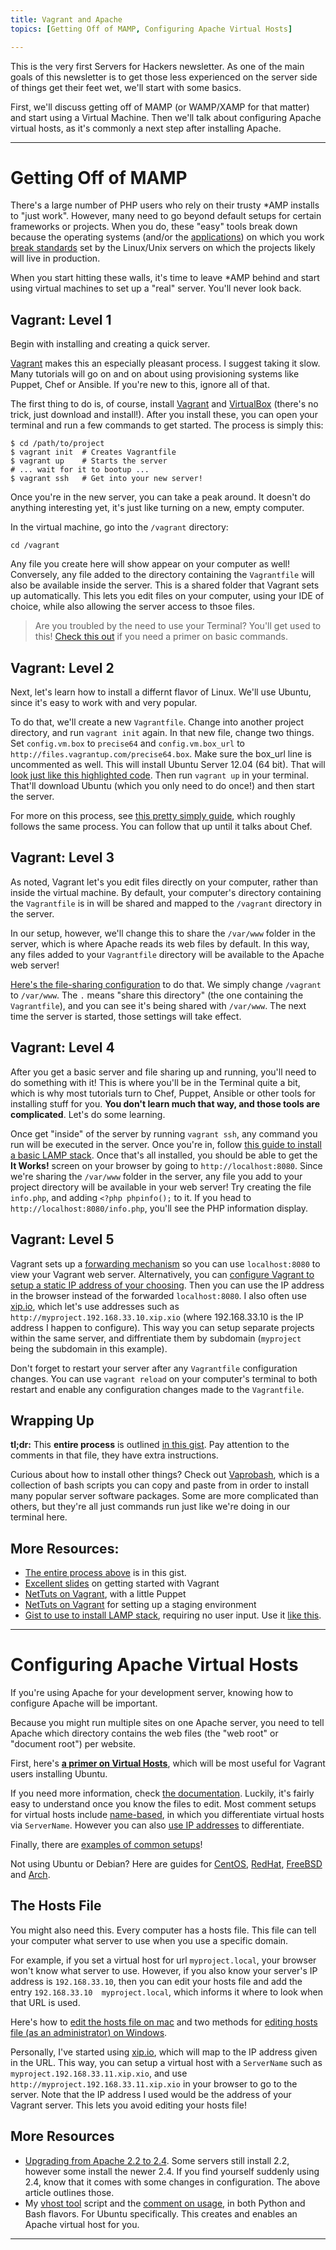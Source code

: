 ```yaml
---
title: Vagrant and Apache
topics: [Getting Off of MAMP, Configuring Apache Virtual Hosts]

---
```


This is the very first Servers for Hackers newsletter. As one of the main goals of this newsletter is to get those less experienced on the server side of things get their feet wet, we'll start with some basics.

First, we'll discuss getting off of MAMP (or WAMP/XAMP for that matter) and start using a Virtual Machine. Then we'll talk about configuring Apache virtual hosts, as it's commonly a next step after installing Apache.

---

<a name="getting-off-mamp" id="getting-off-mamp"></a>

# Getting Off of MAMP

There's a large number of PHP users who rely on their trusty *AMP installs to "just work". However, many need to go beyond default setups for certain frameworks or projects. When you do, these "easy" tools break down because the operating systems (and/or the [applications](http://stackoverflow.com/search?q=mamp+phpunit)) on which you work [break standards](http://stackoverflow.com/search?q=mamp+artisan) set by the Linux/Unix servers on which the projects likely will live in production.

When you start hitting these walls, it's time to leave *AMP behind and start using virtual machines to set up a "real" server. You'll never look back.

## Vagrant: Level 1

Begin with installing and creating a quick server.

[Vagrant](http://www.vagrantup.com) makes this an especially pleasant process. I suggest taking it slow. Many tutorials will go on and on about using provisioning systems like Puppet, Chef or Ansible. If you're new to this, ignore all of that.

The first thing to do is, of course, install [Vagrant](http://www.vagrantup.com) and [VirtualBox](https://www.virtualbox.org) (there's no trick, just download and install!). After you install these, you can open your terminal and run a few commands to get started. The process is simply this:

    $ cd /path/to/project
    $ vagrant init  # Creates Vagrantfile
    $ vagrant up    # Starts the server
    # ... wait for it to bootup ...
    $ vagrant ssh   # Get into your new server!

Once you're in the new server, you can take a peak around. It doesn't do anything interesting yet, it's just like turning on a new, empty computer.

In the virtual machine, go into the `/vagrant` directory:

	cd /vagrant

Any file you create here will show appear on your computer as well! Conversely, any file added to the directory containing the `Vagrantfile` will also be available inside the server. This is a shared folder that Vagrant sets up automatically. This lets you edit files on your computer, using your IDE of choice, while also allowing the server access to thsoe files.

> Are you troubled by the need to use your Terminal? You'll get used to this! [Check this out](http://lifehacker.com/5633909/who-needs-a-mouse-learn-to-use-the-command-line-for-almost-anything) if you need a primer on basic commands.

## Vagrant: Level 2

Next, let's learn how to install a differnt flavor of Linux. We'll use Ubuntu, since it's easy to work with and very popular.

To do that, we'll create a new `Vagrantfile`. Change into another project directory, and run `vagrant init` again. In that new file, change two things. Set `config.vm.box` to `precise64` and `config.vm.box_url` to `http://files.vagrantup.com/precise64.box`. Make sure the box_url line is uncommented as well. This will install Ubuntu Server 12.04 (64 bit). That will [look just like this highlighted code](https://gist.github.com/fideloper/dab171a2aa646e86b782#file-vagrantfile-share-var-www-rb-L6-L8). Then run `vagrant up` in your terminal. That'll download Ubuntu (which you only need to do once!) and then start the server.

For more on this process, see [this pretty simply guide](https://gist.github.com/dergachev/3866825), which roughly follows the same process. You can follow that up until it talks about Chef.

## Vagrant: Level 3

As noted, Vagrant let's you edit files directly on your computer, rather than inside the virtual machine. By default, your computer's directory containing the `Vagrantfile` is in will be shared and mapped to the `/vagrant` directory in the server. 

In our setup, however, we'll change this to share the `/var/www` folder in the server, which is where Apache reads its web files by default. In this way, any files added to your `Vagrantfile` directory will be available to the Apache web server!

[Here's the file-sharing configuration](https://gist.github.com/fideloper/dab171a2aa646e86b782#file-vagrantfile-share-var-www-rb-L12) to do that. We simply change `/vagrant` to `/var/www`. The `.` means "share this directory" (the one containing the `Vagrantfile`), and you can see it's being shared with `/var/www`. The next time the server is started, those settings will take effect.

## Vagrant: Level 4

After you get a basic server and file sharing up and running, you'll need to do something with it! This is where you'll be in the Terminal quite a bit, which is why most tutorials turn to Chef, Puppet, Ansible or other tools for installing stuff for you. **You don't learn much that way, and those tools are complicated**. Let's do some learning.

Once get "inside" of the server by running `vagrant ssh`, any command you run will be executed in the server. Once you're in, follow [this guide to install a basic LAMP stack](http://fideloper.com/ubuntu-install-php54-lamp). Once that's all installed, you should be able to get the <strong>It Works!</strong> screen on your browser by going to `http://localhost:8080`. Since we're sharing the `/var/www` folder in the server, any file you add to your project directory will be available in your web server! Try creating the file `info.php`, and adding `<?php phpinfo();` to it. If you head to `http://localhost:8080/info.php`, you'll see the PHP information display.

## Vagrant: Level 5

Vagrant sets up a [forwarding mechanism](http://docs.vagrantup.com/v2/networking/forwarded_ports.html) so you can use `localhost:8080` to view your Vagrant web server. Alternatively, you can [configure Vagrant to setup a static IP address of your choosing](https://gist.github.com/fideloper/dab171a2aa646e86b782#file-vagrantfile-share-var-www-rb-L10). Then you can use the IP address in the browser instead of the forwarded `localhost:8080`. I also often use [xip.io](http://xip.io), which let's use addresses such as `http://myproject.192.168.33.10.xip.xio` (where 192.168.33.10 is the IP address I happen to configure). This way you can setup separate projects within the same server, and diffrentiate them by subdomain (`myproject` being the subdomain in this example).

Don't forget to restart your server after any `Vagrantfile` configuration changes. You can use `vagrant reload` on your computer's terminal to both restart and enable any configuration changes made to the `Vagrantfile`.

## Wrapping Up

**tl;dr:** This **entire process** is outlined [in this gist](https://gist.github.com/fideloper/8622731). Pay attention to the comments in that file, they have extra instructions.

Curious about how to install other things? Check out [Vaprobash](https://github.com/fideloper/Vaprobash), which is a collection of bash scripts you can copy and paste from in order to install many popular server software packages. Some are more complicated than others, but they're all just commands run just like we're doing in our terminal here.

## More Resources:

* [The entire process above](https://gist.github.com/fideloper/8622731) is in this gist.
* [Excellent slides](https://speakerdeck.com/erikaheidi/vagrant-for-php-developers) on getting started with Vagrant
* [NetTuts on Vagrant](http://net.tutsplus.com/tutorials/php/vagrant-what-why-and-how/), with a little Puppet
* [NetTuts on Vagrant](http://net.tutsplus.com/tutorials/setting-up-a-staging-environment/) for setting up a staging environment
* [Gist to use to install LAMP stack](https://gist.github.com/fideloper/7074502), requiring no user input. Use it [like this](https://gist.github.com/fideloper/dab171a2aa646e86b782#file-vagrantfile-rb-L18).


---

<a name="configuring-apache-virtual-hosts" id="configuring-apache-virtual-hosts"></a>

# Configuring Apache Virtual Hosts

If you're using Apache for your development server, knowing how to configure Apache will be important.

Because you might run multiple sites on one Apache server, you need to tell Apache which directory contains the web files (the "web root" or "document root") per website.

First, here's **[a primer on Virtual Hosts](http://fideloper.com/ubuntu-prod-vhost)**, which will be most useful for Vagrant users installing Ubuntu.

If you need more information, check [the documentation](https://httpd.apache.org/docs/2.4/vhosts/). Luckily, it's fairly easy to understand once you know the files to edit. Most comment setups for virtual hosts include [name-based](https://httpd.apache.org/docs/2.4/vhosts/name-based.html), in which you differentiate virtual hosts via `ServerName`. However you can also [use IP addresses](https://httpd.apache.org/docs/2.4/vhosts/ip-based.html) to differentiate.

Finally, there are [examples of common setups](https://httpd.apache.org/docs/2.4/vhosts/examples.html)!

Not using Ubuntu or Debian? Here are guides for [CentOS](https://www.digitalocean.com/community/articles/how-to-set-up-apache-virtual-hosts-on-centos-6), [RedHat](https://access.redhat.com/site/documentation/en-US/Red_Hat_Enterprise_Linux/4/html/Reference_Guide/s1-apache-virtualhosts.html), [FreeBSD](http://www5.us.freebsd.org/doc/handbook/network-apache.html#AEN39491) and [Arch](https://www.digitalocean.com/community/articles/how-to-set-up-apache-virtual-hosts-on-arch-linux).

## The Hosts File

You might also need this. Every computer has a hosts file. This file can tell your computer what server to use when you use a specific domain.

For example, if you set a virtual host for url `myproject.local`, your browser won't know what server to use. However, if you also know your server's IP address is `192.168.33.10`, then you can edit your hosts file and add the entry `192.168.33.10  myproject.local`, which informs it where to look when that URL is used.

Here's how to [edit the hosts file on mac](http://osxdaily.com/2012/08/07/edit-hosts-file-mac-os-x/) and two methods for [editing hosts file (as an administrator) on Windows](http://www.petri.co.il/edit-hosts-file-windows-8.htm).

Personally, I've started using [xip.io](http://xip.io), which will map to the IP address given in the URL. This way, you can setup a virtual host with a `ServerName` such as `myproject.192.168.33.11.xip.xio`, and use `http://myproject.192.168.33.11.xip.xio` in your browser to go to the server. Note that the IP address I used would be the address of your Vagrant server. This lets you avoid editing your hosts file!


## More Resources

* [Upgrading from Apache 2.2 to 2.4](http://httpd.apache.org/docs/2.4/upgrading.html). Some servers still install 2.2, however some install the newer 2.4. If you find yourself suddenly using 2.4, know that it comes with some changes in configuration. The above article outlines those.
* My [vhost tool](https://gist.github.com/fideloper/2710970) script and the [comment on usage](https://gist.github.com/fideloper/2710970#comment-993649), in both Python and Bash flavors. For Ubuntu specifically. This creates and enables an Apache virtual host for you.

---
